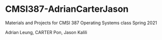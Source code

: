 # CMSI387-AdrianCarterJason
Materials and Projects for CMSI 387 Operating Systems class Spring 2021

Adrian Leung, CARTER Pon, Jason Kalili
